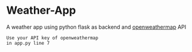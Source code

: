 # Weather-App
A weather app using python flask as backend and [openweathermap](https://openweathermap.org/) API

```
Use your API key of openweathermap
in app.py line 7
```
  
